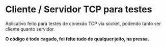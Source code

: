 # Cliente / Servidor TCP para testes

Aplicativo feito para testes de conexão TCP via socket, podendo tanto ser cliente quanto servidor.
 
 **O código é todo cagado, foi feito tudo de qualquer jeito, na pressa.**
